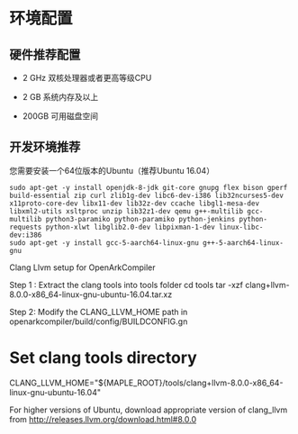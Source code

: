 # 环境配置

## 硬件推荐配置

- 2 GHz 双核处理器或者更高等级CPU

- 2 GB 系统内存及以上

- 200GB 可用磁盘空间

## 开发环境推荐

您需要安装一个64位版本的Ubuntu（推荐Ubuntu 16.04）


```
sudo apt-get -y install openjdk-8-jdk git-core gnupg flex bison gperf build-essential zip curl zlib1g-dev libc6-dev-i386 lib32ncurses5-dev x11proto-core-dev libx11-dev lib32z-dev ccache libgl1-mesa-dev libxml2-utils xsltproc unzip lib32z1-dev qemu g++-multilib gcc-multilib python3-paramiko python-paramiko python-jenkins python-requests python-xlwt libglib2.0-dev libpixman-1-dev linux-libc-dev:i386
sudo apt-get -y install gcc-5-aarch64-linux-gnu g++-5-aarch64-linux-gnu
```

Clang Llvm setup for OpenArkCompiler

Step 1 : Extract the clang tools into tools folder
cd tools
tar -xzf clang+llvm-8.0.0-x86_64-linux-gnu-ubuntu-16.04.tar.xz

Step 2: Modify the CLANG_LLVM_HOME path in openarkcompiler/build/config/BUILDCONFIG.gn
# Set clang tools directory
CLANG_LLVM_HOME="${MAPLE_ROOT}/tools/clang+llvm-8.0.0-x86_64-linux-gnu-ubuntu-16.04"

For higher versions of Ubuntu, download appropriate version of clang_llvm from
http://releases.llvm.org/download.html#8.0.0

